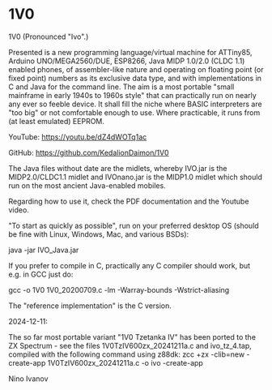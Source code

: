 # 1V0
1V0  (Pronounced "Ivo".)

Presented is a new programming language/virtual machine for ATTiny85, Arduino UNO/MEGA2560/DUE, ESP8266, Java MIDP 1.0/2.0 (CLDC 1.1) enabled phones, of assembler-like nature and operating on floating point (or fixed point) numbers as its exclusive data type, and with implementations in C and Java for the command line. The aim is a most portable "small mainframe in early 1940s to 1960s style" that can practically run on nearly any ever so feeble device. It shall fill the niche where BASIC interpreters are "too big" or not comfortable enough to use. Where practicable, it runs from (at least emulated) EEPROM.

YouTube:  https://youtu.be/dZ4dWOTq1ac

GitHub:  https://github.com/KedalionDaimon/1V0

The Java files without date are the midlets, whereby IVO.jar is the MIDP2.0/CLDC1.1 midlet and IVOnano.jar is the MIDP1.0 midlet which should run on the most ancient Java-enabled mobiles.

Regarding how to use it, check the PDF documentation and the Youtube video.

"To start as quickly as possible", run on your preferred desktop OS (should be fine with Linux, Windows, Mac, and various BSDs):

java -jar IVO_Java.jar

If you prefer to compile in C, practically any C compiler should work, but e.g. in GCC just do:

gcc -o 1V0 1V0_20200709.c  -lm -Warray-bounds -Wstrict-aliasing

The "reference implementation" is the C version.

2024-12-11:

The so far most portable variant "1V0 Tzetanka IV" has been ported to the ZX Spectrum - see the files 1V0TzIV600zx_20241211a.c and ivo_tz_4.tap, compiled with the following command using z88dk: zcc +zx -clib=new -create-app 1V0TzIV600zx_20241211a.c -o ivo -create-app 


Nino Ivanov
